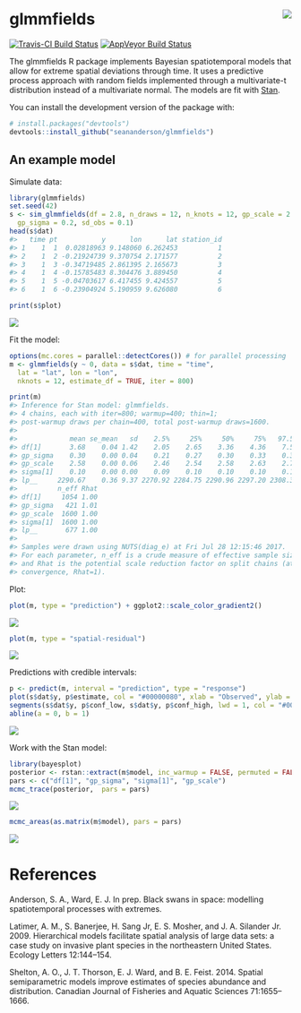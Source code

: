 <!-- README.md is generated from README.Rmd. Please edit that file -->
glmmfields <img src="inst/logo.png" align="right" />
====================================================

[![Travis-CI Build Status](https://travis-ci.org/seananderson/glmmfields.svg?branch=master)](https://travis-ci.org/seananderson/glmmfields) [![AppVeyor Build Status](https://ci.appveyor.com/api/projects/status/github/seananderson/glmmfields?branch=master&svg=true)](https://ci.appveyor.com/project/seananderson/glmmfields) <!-- [![codecov](https://codecov.io/github/seananderson/glmmfields/branch/master/graphs/badge.svg)](https://codecov.io/github/seananderson/glmmfields) -->

The glmmfields R package implements Bayesian spatiotemporal models that allow for extreme spatial deviations through time. It uses a predictive process approach with random fields implemented through a multivariate-t distribution instead of a multivariate normal. The models are fit with [Stan](http://mc-stan.org/).

You can install the development version of the package with:

``` r
# install.packages("devtools")
devtools::install_github("seananderson/glmmfields")
```

An example model
----------------

Simulate data:

``` r
library(glmmfields)
set.seed(42)
s <- sim_glmmfields(df = 2.8, n_draws = 12, n_knots = 12, gp_scale = 2.5, 
  gp_sigma = 0.2, sd_obs = 0.1)
head(s$dat)
#>   time pt           y      lon      lat station_id
#> 1    1  1  0.02818963 9.148060 6.262453          1
#> 2    1  2 -0.21924739 9.370754 2.171577          2
#> 3    1  3 -0.34719485 2.861395 2.165673          3
#> 4    1  4 -0.15785483 8.304476 3.889450          4
#> 5    1  5 -0.04703617 6.417455 9.424557          5
#> 6    1  6 -0.23904924 5.190959 9.626080          6
```

``` r
print(s$plot)
```

![](README-figs/plot-sim-1.png)

Fit the model:

``` r
options(mc.cores = parallel::detectCores()) # for parallel processing
m <- glmmfields(y ~ 0, data = s$dat, time = "time",
  lat = "lat", lon = "lon",
  nknots = 12, estimate_df = TRUE, iter = 800)
```

``` r
print(m)
#> Inference for Stan model: glmmfields.
#> 4 chains, each with iter=800; warmup=400; thin=1; 
#> post-warmup draws per chain=400, total post-warmup draws=1600.
#> 
#>             mean se_mean   sd    2.5%     25%     50%     75%   97.5%
#> df[1]       3.68    0.04 1.42    2.05    2.65    3.36    4.36    7.51
#> gp_sigma    0.30    0.00 0.04    0.21    0.27    0.30    0.33    0.38
#> gp_scale    2.58    0.00 0.06    2.46    2.54    2.58    2.63    2.71
#> sigma[1]    0.10    0.00 0.00    0.09    0.10    0.10    0.10    0.10
#> lp__     2290.67    0.36 9.37 2270.92 2284.75 2290.96 2297.20 2308.32
#>          n_eff Rhat
#> df[1]     1054 1.00
#> gp_sigma   421 1.01
#> gp_scale  1600 1.00
#> sigma[1]  1600 1.00
#> lp__       677 1.00
#> 
#> Samples were drawn using NUTS(diag_e) at Fri Jul 28 12:15:46 2017.
#> For each parameter, n_eff is a crude measure of effective sample size,
#> and Rhat is the potential scale reduction factor on split chains (at 
#> convergence, Rhat=1).
```

Plot:

``` r
plot(m, type = "prediction") + ggplot2::scale_color_gradient2()
```

![](README-figs/plot-predictions-1.png)

``` r
plot(m, type = "spatial-residual")
```

![](README-figs/plot-predictions-2.png)

Predictions with credible intervals:

``` r
p <- predict(m, interval = "prediction", type = "response")
plot(s$dat$y, p$estimate, col = "#00000080", xlab = "Observed", ylab = "Predicted")
segments(s$dat$y, p$conf_low, s$dat$y, p$conf_high, lwd = 1, col = "#00000030")
abline(a = 0, b = 1)
```

![](README-figs/prediction-cis-1.png)

Work with the Stan model:

``` r
library(bayesplot)
posterior <- rstan::extract(m$model, inc_warmup = FALSE, permuted = FALSE)
pars <- c("df[1]", "gp_sigma", "sigma[1]", "gp_scale")
mcmc_trace(posterior,  pars = pars)
```

![](README-figs/plot-1.png)

``` r
mcmc_areas(as.matrix(m$model), pars = pars)
```

![](README-figs/plot-2.png)

References
==========

Anderson, S. A., Ward, E. J. In prep. Black swans in space: modelling spatiotemporal processes with extremes.

Latimer, A. M., S. Banerjee, H. Sang Jr, E. S. Mosher, and J. A. Silander Jr. 2009. Hierarchical models facilitate spatial analysis of large data sets: a case study on invasive plant species in the northeastern United States. Ecology Letters 12:144–154.

Shelton, A. O., J. T. Thorson, E. J. Ward, and B. E. Feist. 2014. Spatial semiparametric models improve estimates of species abundance and distribution. Canadian Journal of Fisheries and Aquatic Sciences 71:1655–1666.
